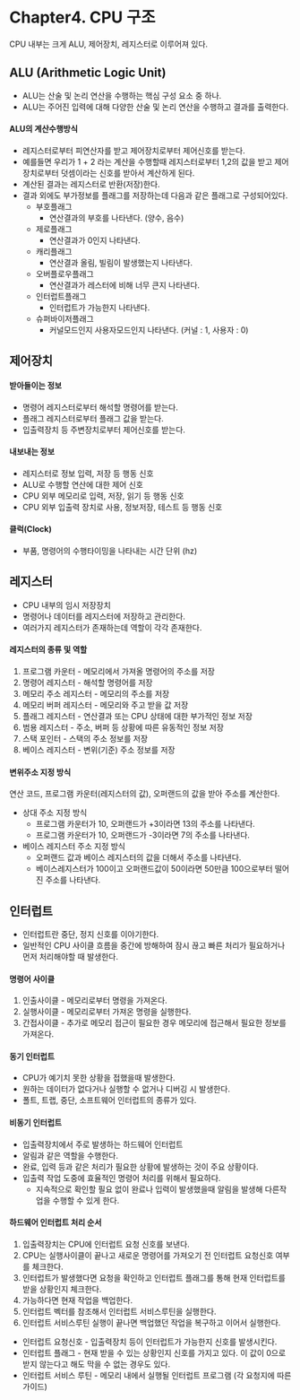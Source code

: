 # Chapter4. CPU 구조
CPU 내부는 크게 ALU, 제어장치, 레지스터로 이루어져 있다.

## ALU (Arithmetic Logic Unit)
- ALU는 산술 및 논리 연산을 수행하는 핵심 구성 요소 중 하나.
- ALU는 주어진 입력에 대해 다양한 산술 및 논리 연산을 수행하고 결과를 출력한다.

#### ALU의 계산수행방식
- 레지스터로부터 피연산자를 받고 제어장치로부터 제어신호를 받는다.
- 예를들면 우리가 1 + 2 라는 계산을 수행할때 레지스터로부터 1,2의 값을 받고 제어장치로부터 덧셈이라는 신호를 받아서 계산하게 된다.
- 계산된 결과는 레지스터로 반환(저장)한다.
- 결과 외에도 부가정보를 플래그를 저장하는데 다음과 같은 플래그로 구성되어있다.
  - 부호플래그
    - 연산결과의 부호를 나타낸다. (양수, 음수)
  - 제로플래그
    - 연산결과가 0인지 나타낸다.
  - 캐리플래그
    - 연산결과 올림, 빌림이 발생했는지 나타낸다.
  - 오버플로우플래그
    - 연산결과가 레스터에 비해 너무 큰지 나타낸다.
  - 인터럽트플래그
    - 인터럽트가 가능한지 나타낸다.
  - 슈퍼바이저플래그
    - 커널모드인지 사용자모드인지 나타낸다. (커널 : 1, 사용자 : 0)

## 제어장치

#### 받아들이는 정보
- 명령어 레지스터로부터 해석할 명령어를 받는다.
- 플래그 레지스터로부터 플래그 값을 받는다.
- 입출력장치 등 주변장치로부터 제어신호를 받는다.

#### 내보내는 정보
- 레지스터로 정보 입력, 저장 등 행동 신호
- ALU로 수행할 연산에 대한 제어 신호
- CPU 외부 메모리로 입력, 저장, 읽기 등 행동 신호
- CPU 외부 입출력 장치로 사용, 정보저장, 테스트 등 행동 신호

#### 클럭(Clock)
- 부품, 명령어의 수행타이밍을 나타내는 시간 단위 (hz)

## 레지스터
- CPU 내부의 임시 저장장치
- 명령어나 데이터를 레지스터에 저장하고 관리한다.
- 여러가지 레지스터가 존재하는데 역할이 각각 존재한다.

#### 레지스터의 종류 및 역할
1. 프로그램 카운터 - 메모리에서 가져올 명령어의 주소를 저장
2. 명령어 레지스터 - 해석할 명령어를 저장
3. 메모리 주소 레지스터 - 메모리의 주소를 저장
4. 메모리 버퍼 레지스터 - 메모리와 주고 받을 값 저장
5. 플래그 레지스터 - 연산결과 또는 CPU 상태에 대한 부가적인 정보 저장
6. 범용 레지스터 - 주소, 버퍼 등 상황에 따른 유동적인 정보 저장
7. 스택 포인터 - 스택의 주소 정보를 저장
8. 베이스 레지스터 - 변위(기준) 주소 정보를 저장

#### 변위주소 지정 방식
연산 코드, 프로그램 카운터(레지스터의 값), 오퍼랜드의 값을 받아 주소를 계산한다.

- 상대 주소 지정 방식
  - 프로그램 카운터가 10, 오퍼랜드가 +3이라면 13의 주소를 나타낸다.
  - 프로그램 카운터가 10, 오퍼랜드가 -3이라면 7의 주소를 나타낸다.
- 베이스 레지스터 주소 지정 방식
  - 오퍼랜드 값과 베이스 레지스터의 값을 더해서 주소를 나타낸다.
  - 베이스레지스터가 100이고 오퍼랜드값이 50이라면 50만큼 100으로부터 떨어진 주소를 나타낸다.

## 인터럽트
- 인터럽트란 중단, 정지 신호를 이야기한다.
- 일반적인 CPU 사이클 흐름을 중간에 방해하여 잠시 끊고 빠른 처리가 필요하거나 먼저 처리해야할 때 발생한다.

#### 명령어 사이클
1. 인출사이클 - 메모리로부터 명령을 가져온다.
2. 실행사이클 - 메모리로부터 가져온 명령을 실행한다.
3. 간접사이클 - 추가로 메모리 접근이 필요한 경우 메모리에 접근해서 필요한 정보를 가져온다.

#### 동기 인터럽트
- CPU가 예기치 못한 상황을 접했을때 발생한다.
- 원하는 데이터가 없다거나 실행할 수 없거나 디버깅 시 발생한다.
- 폴트, 트랩, 중단, 소프트웨어 인터럽트의 종류가 있다.

#### 비동기 인터럽트
- 입출력장치에서 주로 발생하는 하드웨어 인터럽트
- 알림과 같은 역할을 수행한다.
- 완료, 입력 등과 같은 처리가 필요한 상황에 발생하는 것이 주요 상황이다.
- 입출력 작업 도중에 효율적인 명령어 처리를 위해서 필요하다.
  - 지속적으로 확인할 필요 없이 완료나 입력이 발생했을때 알림을 발생해 다른작업을 수행할 수 있게 한다.

#### 하드웨어 인터럽트 처리 순서
1. 입출력장치는 CPU에 인터럽트 요청 신호를 보낸다.
2. CPU는 실행사이클이 끝나고 새로운 명령어를 가져오기 전 인터럽트 요청신호 여부를 체크한다.
3. 인터럽트가 발생했다면 요청을 확인하고 인터럽트 플래그를 통해 현재 인터럽트를 받을 상황인지 체크한다.
4. 가능하다면 현재 작업을 백업한다.
5. 인터럽트 벡터를 참조해서 인터럽트 서비스루틴을 실행한다.
6. 인터럽트 서비스루틴 실행이 끝나면 백업했던 작업을 복구하고 이어서 실행한다.

- 인터럽트 요청신호 - 입출력장치 등이 인터럽트가 가능한지 신호를 발생시킨다.
- 인터럽트 플래그 - 현재 받을 수 있는 상황인지 신호를 가지고 있다. 이 값이 0으로 받지 않는다고 해도 막을 수 없는 경우도 있다.
- 인터럽트 서비스 루틴 - 메모리 내에서 실행될 인터럽트 프로그램 (각 요청지에 따른 가이드)
